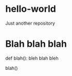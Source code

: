 # hello-world
Just another repository


# Blah blah blah

def blah():
  bleh
  blah 
  bleh
  
  
blah()
